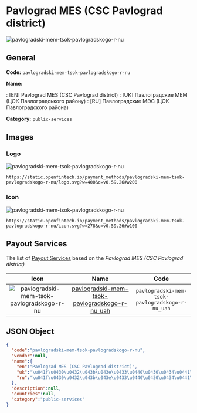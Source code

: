 
# Pavlograd MES (CSC Pavlograd district) 
![pavlogradski-mem-tsok-pavlogradskogo-r-nu](https://static.openfintech.io/payment_methods/pavlogradski-mem-tsok-pavlogradskogo-r-nu/logo.svg?w=400&c=v0.59.26#w200)  

## General 
**Code:** `pavlogradski-mem-tsok-pavlogradskogo-r-nu` 
 
**Name:** 
 
:	[EN] Pavlograd MES (CSC Pavlograd district) 
:	[UK] Павлоградские МЕМ (ЦОК Павлоградського району) 
:	[RU] Павлоградские МЭС (ЦОК Павлоградского района) 
 
**Category:** `public-services` 
 

## Images 

### Logo 
![pavlogradski-mem-tsok-pavlogradskogo-r-nu](https://static.openfintech.io/payment_methods/pavlogradski-mem-tsok-pavlogradskogo-r-nu/logo.svg?w=400&c=v0.59.26#w200)  

```
https://static.openfintech.io/payment_methods/pavlogradski-mem-tsok-pavlogradskogo-r-nu/logo.svg?w=400&c=v0.59.26#w200
```  

### Icon 
![pavlogradski-mem-tsok-pavlogradskogo-r-nu](https://static.openfintech.io/payment_methods/pavlogradski-mem-tsok-pavlogradskogo-r-nu/icon.svg?w=278&c=v0.59.26#w100)  

```
https://static.openfintech.io/payment_methods/pavlogradski-mem-tsok-pavlogradskogo-r-nu/icon.svg?w=278&c=v0.59.26#w100
```  

## Payout Services 
 
The list of [Payout Services](/payout-services/) based on the _Pavlograd MES (CSC Pavlograd district)_ 

|Icon|Name|Code| 
|:---:|:---:|:---:| 
|![pavlogradski-mem-tsok-pavlogradskogo-r-nu](https://static.openfintech.io/payout_methods/pavlogradski-mem-tsok-pavlogradskogo-r-nu/icon.png?w=278&c=v0.59.26#w40) |[pavlogradski-mem-tsok-pavlogradskogo-r-nu_uah](/payout-services/pavlogradski-mem-tsok-pavlogradskogo-r-nu_uah/)|`pavlogradski-mem-tsok-pavlogradskogo-r-nu_uah`| 
 

## JSON Object 

```json
{
  "code":"pavlogradski-mem-tsok-pavlogradskogo-r-nu",
  "vendor":null,
  "name":{
    "en":"Pavlograd MES (CSC Pavlograd district)",
    "uk":"\u041f\u0430\u0432\u043b\u043e\u0433\u0440\u0430\u0434\u0441\u043a\u0438\u0435 \u041c\u0415\u041c (\u0426\u041e\u041a \u041f\u0430\u0432\u043b\u043e\u0433\u0440\u0430\u0434\u0441\u044c\u043a\u043e\u0433\u043e \u0440\u0430\u0439\u043e\u043d\u0443)",
    "ru":"\u041f\u0430\u0432\u043b\u043e\u0433\u0440\u0430\u0434\u0441\u043a\u0438\u0435 \u041c\u042d\u0421 (\u0426\u041e\u041a \u041f\u0430\u0432\u043b\u043e\u0433\u0440\u0430\u0434\u0441\u043a\u043e\u0433\u043e \u0440\u0430\u0439\u043e\u043d\u0430)"
  },
  "description":null,
  "countries":null,
  "category":"public-services"
}
```  
